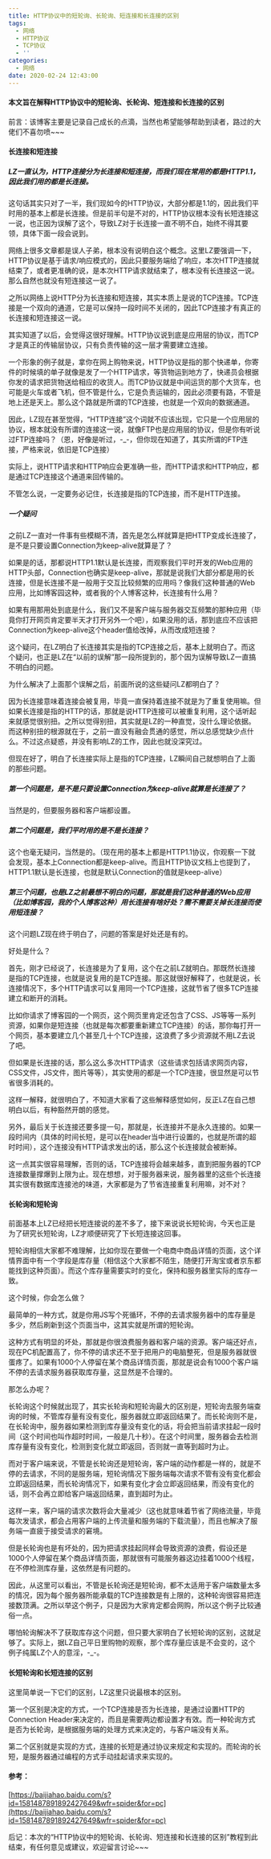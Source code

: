 ```yaml
---
title: HTTP协议中的短轮询、长轮询、短连接和长连接的区别
tags:
  - 网络
  - HTTP协议
  - TCP协议
  - ''
categories:
  - 网络
date: 2020-02-24 12:43:00
---
```

#### 本文旨在解释HTTP协议中的短轮询、长轮询、短连接和长连接的区别

前言：该博客主要是记录自己成长的点滴，当然也希望能够帮助到读者，路过的大佬们不喜勿喷~~~
<!-- more -->
#### 长连接和短连接
##### LZ一直认为，HTTP连接分为长连接和短连接，而我们现在常用的都是HTTP1.1，因此我们用的都是长连接。

这句话其实只对了一半，我们现如今的HTTP协议，大部分都是1.1的，因此我们平时用的基本上都是长连接。但是前半句是不对的，HTTP协议根本没有长短连接这一说，也正因为误解了这个，导致LZ对于长连接一直不明不白，始终不得其要领，具体下面一段会说到。

网络上很多文章都是误人子弟，根本没有说明白这个概念。这里LZ要强调一下，HTTP协议是基于请求/响应模式的，因此只要服务端给了响应，本次HTTP连接就结束了，或者更准确的说，是本次HTTP请求就结束了，根本没有长连接这一说。那么自然也就没有短连接这一说了。

之所以网络上说HTTP分为长连接和短连接，其实本质上是说的TCP连接。TCP连接是一个双向的通道，它是可以保持一段时间不关闭的，因此TCP连接才有真正的长连接和短连接这一说。

其实知道了以后，会觉得这很好理解。HTTP协议说到底是应用层的协议，而TCP才是真正的传输层协议，只有负责传输的这一层才需要建立连接。

一个形象的例子就是，拿你在网上购物来说，HTTP协议是指的那个快递单，你寄件的时候填的单子就像是发了一个HTTP请求，等货物运到地方了，快递员会根据你发的请求把货物送给相应的收货人。而TCP协议就是中间运货的那个大货车，也可能是火车或者飞机，但不管是什么，它是负责运输的，因此必须要有路，不管是地上还是天上。那么这个路就是所谓的TCP连接，也就是一个双向的数据通道。

因此，LZ现在甚至觉得，“HTTP连接”这个词就不应该出现，它只是一个应用层的协议，根本就没有所谓的连接这一说，就像FTP也是应用层的协议，但是你有听说过FTP连接吗？（恩，好像是听过，-_-，但你现在知道了，其实所谓的FTP连接，严格来说，依旧是TCP连接）

实际上，说HTTP请求和HTTP响应会更准确一些，而HTTP请求和HTTP响应，都是通过TCP连接这个通道来回传输的。

不管怎么说，一定要务必记住，长连接是指的TCP连接，而不是HTTP连接。

##### 一个疑问

之前LZ一直对一件事有些模糊不清，首先是怎么样就算是把HTTP变成长连接了，是不是只要设置Connection为keep-alive就算是了？

如果是的话，那都说HTTP1.1默认是长连接，而观察我们平时开发的Web应用的HTTP头部，Connection也确实是keep-alive，那就是说我们大部分都是用的长连接，但是长连接不是一般用于交互比较频繁的应用吗？像我们这种普通的Web应用，比如博客园这种，或者我的个人博客这种，长连接有什么用？

如果有用那用处到底是什么，我们又不是客户端与服务器交互频繁的那种应用（毕竟你打开网页肯定要半天才打开另外一个吧），如果没用的话，那到底应不应该把Connection为keep-alive这个header值给改掉，从而改成短连接？

这个疑问，在LZ明白了长连接其实是指的TCP连接之后，基本上就明白了。而这个疑问，也正是LZ在“以前的误解”那一段所提到的，那个因为误解导致LZ一直搞不明白的问题。

为什么解决了上面那个误解之后，前面所说的这些疑问LZ都明白了？

因为长连接意味着连接会被复用，毕竟一直保持着连接不就是为了重复使用嘛。但如果长连接是指的HTTP的话，那就是说HTTP连接可以被重复利用，这个话听起来就感觉很别扭。之所以觉得别扭，其实就是LZ的一种直觉，没什么理论依据。而这种别扭的根源就在于，之前一直没有融会贯通的感觉，所以总感觉缺少点什么。不过这点疑惑，并没有影响LZ的工作，因此也就没深究过。

但现在好了，明白了长连接实际上是指的TCP连接，LZ瞬间自己就想明白了上面的那些问题。

##### 第一个问题是，是不是只要设置Connection为keep-alive就算是长连接了？

当然是的，但要服务器和客户端都设置。

##### 第二个问题是，我们平时用的是不是长连接？

这个也毫无疑问，当然是的。（现在用的基本上都是HTTP1.1协议，你观察一下就会发现，基本上Connection都是keep-alive。而且HTTP协议文档上也提到了，HTTP1.1默认是长连接，也就是默认Connection的值就是keep-alive）

##### 第三个问题，也是LZ之前最想不明白的问题，那就是我们这种普通的Web应用（比如博客园，我的个人博客这种）用长连接有啥好处？需不需要关掉长连接而使用短连接？

这个问题LZ现在终于明白了，问题的答案是好处还是有的。

好处是什么？

首先，刚才已经说了，长连接是为了复用，这个在之前LZ就明白。那既然长连接是指的TCP连接，也就是说复用的是TCP连接。那这就很好解释了，也就是说，长连接情况下，多个HTTP请求可以复用同一个TCP连接，这就节省了很多TCP连接建立和断开的消耗。

比如你请求了博客园的一个网页，这个网页里肯定还包含了CSS、JS等等一系列资源，如果你是短连接（也就是每次都要重新建立TCP连接）的话，那你每打开一个网页，基本要建立几个甚至几十个TCP连接，这浪费了多少资源就不用LZ去说了吧。

但如果是长连接的话，那么这么多次HTTP请求（这些请求包括请求网页内容，CSS文件，JS文件，图片等等），其实使用的都是一个TCP连接，很显然是可以节省很多消耗的。

这样一解释，就很明白了，不知道大家看了这些解释感觉如何，反正LZ在自己想明白以后，有种豁然开朗的感觉。

另外，最后关于长连接还要多提一句，那就是，长连接并不是永久连接的。如果一段时间内（具体的时间长短，是可以在header当中进行设置的，也就是所谓的超时时间），这个连接没有HTTP请求发出的话，那么这个长连接就会被断掉。

这一点其实很容易理解，否则的话，TCP连接将会越来越多，直到把服务器的TCP连接数量撑爆到上限为止。现在想想，对于服务器来说，服务器里的这些个长连接其实很有数据库连接池的味道，大家都是为了节省连接重复利用嘛，对不对？

#### 长轮询和短轮询

前面基本上LZ已经把长短连接说的差不多了，接下来说说长短轮询，今天也正是为了研究长短轮询，LZ才顺便研究了下长短连接这回事。

短轮询相信大家都不难理解，比如你现在要做一个电商中商品详情的页面，这个详情界面中有一个字段是库存量（相信这个大家都不陌生，随便打开淘宝或者京东都能找到这种页面）。而这个库存量需要实时的变化，保持和服务器里实际的库存一致。

这个时候，你会怎么做？

最简单的一种方式，就是你用JS写个死循环，不停的去请求服务器中的库存量是多少，然后刷新到这个页面当中，这其实就是所谓的短轮询。

这种方式有明显的坏处，那就是你很浪费服务器和客户端的资源。客户端还好点，现在PC机配置高了，你不停的请求还不至于把用户的电脑整死，但是服务器就很蛋疼了。如果有1000个人停留在某个商品详情页面，那就是说会有1000个客户端不停的去请求服务器获取库存量，这显然是不合理的。

那怎么办呢？

长轮询这个时候就出现了，其实长轮询和短轮询最大的区别是，短轮询去服务端查询的时候，不管库存量有没有变化，服务器就立即返回结果了。而长轮询则不是，在长轮询中，服务器如果检测到库存量没有变化的话，将会把当前请求挂起一段时间（这个时间也叫作超时时间，一般是几十秒）。在这个时间里，服务器会去检测库存量有没有变化，检测到变化就立即返回，否则就一直等到超时为止。

而对于客户端来说，不管是长轮询还是短轮询，客户端的动作都是一样的，就是不停的去请求，不同的是服务端，短轮询情况下服务端每次请求不管有没有变化都会立即返回结果，而长轮询情况下，如果有变化才会立即返回结果，而没有变化的话，则不会再立即给客户端返回结果，直到超时为止。

这样一来，客户端的请求次数将会大量减少（这也就意味着节省了网络流量，毕竟每次发请求，都会占用客户端的上传流量和服务端的下载流量），而且也解决了服务端一直疲于接受请求的窘境。

但是长轮询也是有坏处的，因为把请求挂起同样会导致资源的浪费，假设还是1000个人停留在某个商品详情页面，那就很有可能服务器这边挂着1000个线程，在不停检测库存量，这依然是有问题的。

因此，从这里可以看出，不管是长轮询还是短轮询，都不太适用于客户端数量太多的情况，因为每个服务器所能承载的TCP连接数是有上限的，这种轮询很容易把连接数顶满。之所以举这个例子，只是因为大家肯定都会网购，所以这个例子比较通俗一点。

哪怕轮询解决不了获取库存这个问题，但只要大家明白了长短轮询的区别，这就足够了。实际上，据LZ自己平日里购物的观察，那个库存量应该是不会变的，这个例子纯属LZ个人的意淫，-_-。

#### 长短轮询和长短连接的区别

这里简单说一下它们的区别，LZ这里只说最根本的区别。

第一个区别是决定的方式，一个TCP连接是否为长连接，是通过设置HTTP的Connection Header来决定的，而且是需要两边都设置才有效。而一种轮询方式是否为长轮询，是根据服务端的处理方式来决定的，与客户端没有关系。

第二个区别就是实现的方式，连接的长短是通过协议来规定和实现的。而轮询的长短，是服务器通过编程的方式手动挂起请求来实现的。

#### 参考：
[https://baijiahao.baidu.com/s?id=1581487891892427649&wfr=spider&for=pc](https://baijiahao.baidu.com/s?id=1581487891892427649&wfr=spider&for=pc)

后记：本次的“HTTP协议中的短轮询、长轮询、短连接和长连接的区别”教程到此结束，有任何意见或建议，欢迎留言讨论~~~